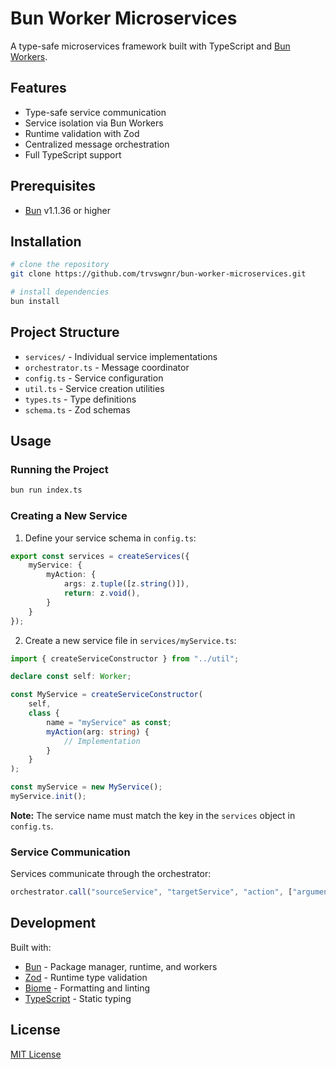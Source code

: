 # Bun Worker Microservices

A type-safe microservices framework built with TypeScript and [Bun Workers](https://bun.sh/docs/api/workers).

## Features

- Type-safe service communication
- Service isolation via Bun Workers
- Runtime validation with Zod
- Centralized message orchestration
- Full TypeScript support

## Prerequisites

- [Bun](https://bun.sh) v1.1.36 or higher

## Installation

```bash
# clone the repository
git clone https://github.com/trvswgnr/bun-worker-microservices.git

# install dependencies
bun install
```

## Project Structure

- `services/` - Individual service implementations
- `orchestrator.ts` - Message coordinator
- `config.ts` - Service configuration
- `util.ts` - Service creation utilities
- `types.ts` - Type definitions
- `schema.ts` - Zod schemas

## Usage

### Running the Project

```bash
bun run index.ts
```

### Creating a New Service

1. Define your service schema in `config.ts`:

```typescript
export const services = createServices({
    myService: {
        myAction: {
            args: z.tuple([z.string()]),
            return: z.void(),
        }
    }
});
```

2. Create a new service file in `services/myService.ts`:

```typescript
import { createServiceConstructor } from "../util";

declare const self: Worker;

const MyService = createServiceConstructor(
    self,
    class {
        name = "myService" as const;
        myAction(arg: string) {
            // Implementation
        }
    }
);

const myService = new MyService();
myService.init();
```

**Note:** The service name must match the key in the `services` object in `config.ts`.

### Service Communication

Services communicate through the orchestrator:

```typescript
orchestrator.call("sourceService", "targetService", "action", ["argument"]);
```

## Development

Built with:
- [Bun](https://bun.sh/) - Package manager, runtime, and workers
- [Zod](https://zod.dev/) - Runtime type validation
- [Biome](https://biomejs.dev/) - Formatting and linting
- [TypeScript](https://www.typescriptlang.org/) - Static typing

## License

[MIT License](LICENSE)
